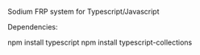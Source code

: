 Sodium FRP system for Typescript/Javascript

Dependencies:

npm install typescript
npm install typescript-collections
